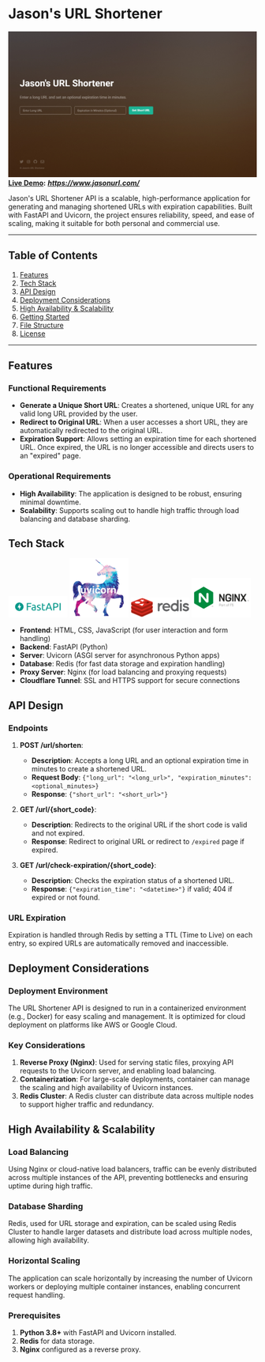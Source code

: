 # Jason's URL Shortener

[![UI Image](./imgs/UI.png)](https://www.jasonurl.com/) 
**[Live Demo](https://www.jasonurl.com/):**
***https://www.jasonurl.com/***

Jason's URL Shortener API is a scalable, high-performance application for generating and managing shortened URLs with expiration capabilities. Built with FastAPI and Uvicorn, the project ensures reliability, speed, and ease of scaling, making it suitable for both personal and commercial use.

---

## Table of Contents
1. [Features](#features)
2. [Tech Stack](#tech-stack)
3. [API Design](#api-design)
4. [Deployment Considerations](#deployment-considerations)
5. [High Availability & Scalability](#high-availability--scalability)
6. [Getting Started](#getting-started)
7. [File Structure](#file-structure)
8. [License](#license)

---

## Features

### Functional Requirements
- **Generate a Unique Short URL**: Creates a shortened, unique URL for any valid long URL provided by the user.
- **Redirect to Original URL**: When a user accesses a short URL, they are automatically redirected to the original URL.
- **Expiration Support**: Allows setting an expiration time for each shortened URL. Once expired, the URL is no longer accessible and directs users to an "expired" page.

### Operational Requirements
- **High Availability**: The application is designed to be robust, ensuring minimal downtime.
- **Scalability**: Supports scaling out to handle high traffic through load balancing and database sharding.

## Tech Stack

<img src="./imgs/fastapi.png" alt="FastAPI Logo" width="120"/>
<img src="./imgs/uvicorn.png" alt="Uvicorn Logo" width="120"/>
<img src="./imgs/Redis.png" alt="Redis Logo" width="120"/>
<img src="./imgs/Nginx.png" alt="Nginx Logo" width="120"/>

- **Frontend**: HTML, CSS, JavaScript (for user interaction and form handling)
- **Backend**: FastAPI (Python)
- **Server**: Uvicorn (ASGI server for asynchronous Python apps)
- **Database**: Redis (for fast data storage and expiration handling)
- **Proxy Server**: Nginx (for load balancing and proxying requests)
- **Cloudflare Tunnel**: SSL and HTTPS support for secure connections

## API Design

### Endpoints

1. **POST /url/shorten**:
   - **Description**: Accepts a long URL and an optional expiration time in minutes to create a shortened URL.
   - **Request Body**: `{"long_url": "<long_url>", "expiration_minutes": <optional_minutes>}`
   - **Response**: `{"short_url": "<short_url>"}`

2. **GET /url/{short_code}**:
   - **Description**: Redirects to the original URL if the short code is valid and not expired.
   - **Response**: Redirect to original URL or redirect to `/expired` page if expired.

3. **GET /url/check-expiration/{short_code}**:
   - **Description**: Checks the expiration status of a shortened URL.
   - **Response**: `{"expiration_time": "<datetime>"}` if valid; 404 if expired or not found.

### URL Expiration
Expiration is handled through Redis by setting a TTL (Time to Live) on each entry, so expired URLs are automatically removed and inaccessible.

## Deployment Considerations

### Deployment Environment
The URL Shortener API is designed to run in a containerized environment (e.g., Docker) for easy scaling and management. It is optimized for cloud deployment on platforms like AWS or Google Cloud.

### Key Considerations

1. **Reverse Proxy (Nginx)**: Used for serving static files, proxying API requests to the Uvicorn server, and enabling load balancing.
2. **Containerization**: For large-scale deployments, container can manage the scaling and high availability of Uvicorn instances.
3. **Redis Cluster**: A Redis cluster can distribute data across multiple nodes to support higher traffic and redundancy.

## High Availability & Scalability

### Load Balancing
Using Nginx or cloud-native load balancers, traffic can be evenly distributed across multiple instances of the API, preventing bottlenecks and ensuring uptime during high traffic.

### Database Sharding
Redis, used for URL storage and expiration, can be scaled using Redis Cluster to handle larger datasets and distribute load across multiple nodes, allowing high availability.

### Horizontal Scaling
The application can scale horizontally by increasing the number of Uvicorn workers or deploying multiple container instances, enabling concurrent request handling.


### Prerequisites

1. **Python 3.8+** with FastAPI and Uvicorn installed.
2. **Redis** for data storage.
3. **Nginx** configured as a reverse proxy.